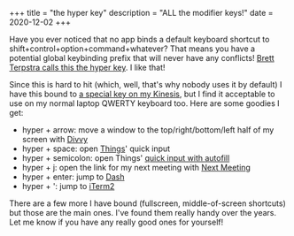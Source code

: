 +++
title = "the hyper key"
description = "ALL the modifier keys!"
date = 2020-12-02
+++

Have you ever noticed that no app binds a default keyboard shortcut to shift+control+option+command+whatever?
That means you have a potential global keybinding prefix that will never have any conflicts!
[Brett Terpstra calls this the hyper key](https://brettterpstra.com/2012/12/08/a-useful-caps-lock-key/).
I like that!

Since this is hard to hit (which, well, that's why nobody uses it by default) I have this bound to [a special key on my Kinesis](https://gist.github.com/BrianHicks/26b5c7739d909061f91432bd78897218), but I find it acceptable to use on my normal laptop QWERTY keyboard too.
Here are some goodies I get:

- hyper + arrow: move a window to the top/right/bottom/left half of my screen with [Divvy](https://mizage.com/divvy/)
- hyper + space: open [Things](http://culturedcode.com/things/)' quick input
- hyper + semicolon: open Things' [quick input with autofill](https://culturedcode.com/things/mac/help/things-sandboxing-helper-things3/)
- hyper + j: open the link for my next meeting with [Next Meeting](https://apps.apple.com/us/app/next-meeting/id1017470484?mt=12)
- hyper + enter: jump to [Dash](https://kapeli.com/dash)
- hyper + ': jump to [iTerm2](https://iterm2.com)

There are a few more I have bound (fullscreen, middle-of-screen shortcuts) but those are the main ones.
I've found them really handy over the years.
Let me know if you have any really good ones for yourself!
